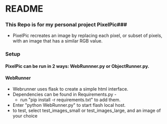 # README #

### This Repo is for my personal project PixelPic###

* PixelPic recreates an image by replacing each pixel, or subset of pixels, with an image that has a similar RGB value.

### Setup ###

#### PixelPic can be run in 2 ways: WebRunnner.py or ObjectRunner.py.
#### WebRunner
* Webrunner uses flask to create a simple html interface.
* Dependencies can be found in Requirements.py - 
  * run "pip install -r requirements.txt" to add them.
* Enter "python WebRunner.py" to start flash local host.
* to test, select test_images_small or test_images_large, and an image of your choice




